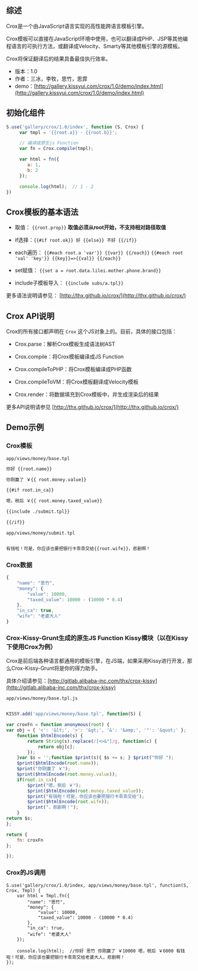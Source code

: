 ## 综述

Crox是一个由JavaScript语言实现的高性能跨语言模板引擎。

Crox模板可以直接在JavaScript环境中使用，也可以翻译成PHP、JSP等其他编程语言的可执行方法，或翻译成Velocity、Smarty等其他模板引擎的源模板。

Crox将保证翻译后的结果具备最佳执行效率。

* 版本：1.0
* 作者：三冰，李牧，思竹，思霏
* demo：[http://gallery.kissyui.com/crox/1.0/demo/index.html](http://gallery.kissyui.com/crox/1.0/demo/index.html)

## 初始化组件

```js
S.use('gallery/crox/1.0/index', function (S, Crox) {
     var tmpl = '{{root.a}} - {{root.b}}';

     // 编译成原生js Function
     var fn = Crox.compile(tmpl);

     var html = fn({
        a: 1,
        b: 2
     });

     console.log(html);  // 1 - 2
})
```

## Crox模板的基本语法

- 取值： `{{root.prop}}` **取值必须从root开始，不支持相对路径取值**

- if选择：`{{#if root.ok}} 好 {{else}} 不好 {{/if}}`

- each遍历： `{{#each root.a 'var'}} {{var}} {{/each}}`  `{{#each root 'val' 'key'}} {{key}}=>{{val}} {{/each}}`

- set赋值： `{{set a = root.data.lilei.mother.phone.brand}}`

- include子模板导入： `{{include subs/a.tpl}}`

更多语法说明请参见： [http://thx.github.io/crox/](http://thx.github.io/crox/)

## Crox API说明

Crox的所有接口都声明在 `Crox` 这个JS对象上的。目前，具体的接口包括：

- Crox.parse：解析Crox模板生成语法树AST

- Crox.compile：将Crox模板编译成JS Function

- Crox.compileToPHP：将Crox模板编译成PHP函数

- Crox.compileToVM：将Crox模板翻译成Velocity模板

- Crox.render：将数据填充到Crox模板中，并生成渲染后的结果

更多API说明请参见 [http://thx.github.io/crox/](http://thx.github.io/crox/)

## Demo示例

### Crox模板

`app/views/money/base.tpl`

```html
你好 {{root.name}}

你刚赢了 ￥{{ root.money.value}}

{{#if root.in_ca}}

嗯，税后 ￥{{ root.money.taxed_value}}

{{include ./submit.tpl}}

{{/if}}
```

`app/views/money/submit.tpl`

```html

有钱啦！可是，你应该也要把银行卡乖乖交给{{root.wife}}，悲剧啊！

```

### Crox数据

```js
{
    "name": "思竹",
    "money": {
        "value": 10000,
        "taxed_value": 10000 - (10000 * 0.4)
    },
    "in_ca": true,
    "wife": "老婆大人"
}
```

### Crox-Kissy-Grunt生成的原生JS Function Kissy模块（以在Kissy下使用Crox为例）

Crox是前后端各种语言都通用的模板引擎，在JS端，如果采用Kissy进行开发，那么Crox-Kissy-Grunt将是你的得力助手。

具体介绍请参见：[http://gitlab.alibaba-inc.com/thx/crox-kissy](http://gitlab.alibaba-inc.com/thx/crox-kissy)

`app/views/money/base.tpl.js`

```js

KISSY.add('app/views/money/base.tpl', function(S) {

var croxFn = function anonymous(root) {
var obj = { '<': '&lt;', '>': '&gt;', '&': '&amp;', '"': '&quot;' };
    function $htmlEncode(s) {
        return String(s).replace(/[<>&"]/g, function(c) {
            return obj[c];
        });
    }var $s = '';function $print(s){ $s += s; } $print("你好 ");
    $print($htmlEncode(root.name));
    $print("你刚赢了 ￥");
    $print($htmlEncode(root.money.value));
    if(root.in_ca){
        $print("嗯，税后 ￥");
        $print($htmlEncode(root.money.taxed_value));
        $print("有钱啦！可是，你应该也要把银行卡乖乖交给");
        $print($htmlEncode(root.wife));
        $print("，悲剧啊！");
    }
return $s;
};

return {
    fn: croxFn
};

});
```

### Crox的JS调用

```
S.use('gallery/crox/1.0/index, app/views/money/base.tpl', function(S, Crox, Tmpl) {
    var html = Tmpl.fn({
        "name": "思竹",
        "money": {
            "value": 10000,
            "taxed_value": 10000 - (10000 * 0.4)
        },
        "in_ca": true,
        "wife": "老婆大人"
    });

    console.log(html);  //你好 思竹 你刚赢了 ￥10000 嗯，税后 ￥6000 有钱啦！可是，你应该也要把银行卡乖乖交给老婆大人，悲剧啊！ 
});
```